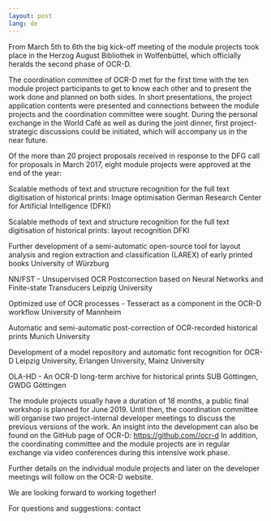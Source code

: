 ```yaml
---
layout: post
lang: de
---
```


From March 5th to 6th the big kick-off meeting of the module projects took place in the Herzog August Bibliothek in Wolfenbüttel, which officially heralds the second phase of OCR-D.

The coordination committee of OCR-D met for the first time with the ten module project participants to get to know each other and to present the work done and planned on both sides.
In short presentations, the project application contents were presented and connections between the module projects and the coordination committee were sought. During the personal exchange in the World Café as well as during the joint dinner, first project-strategic discussions could be initiated, which will accompany us in the near future.

Of the more than 20 project proposals received in response to the DFG call for proposals in March 2017, eight module projects were approved at the end of the year:

Scalable methods of text and structure recognition for the full text digitisation of historical prints: Image optimisation
German Research Center for Artificial Intelligence (DFKI)

Scalable methods of text and structure recognition for the full text digitisation of historical prints: layout recognition
DFKI

Further development of a semi-automatic open-source tool for layout analysis and region extraction and classification (LAREX) of early printed books
University of Würzburg

NN/FST - Unsupervised OCR Postcorrection based on Neural Networks and Finite-state Transducers
Leipzig University

Optimized use of OCR processes - Tesseract as a component in the OCR-D workflow
University of Mannheim

Automatic and semi-automatic post-correction of OCR-recorded historical prints
Munich University

Development of a model repository and automatic font recognition for OCR-D
Leipzig University, Erlangen University, Mainz University

OLA-HD - An OCR-D long-term archive for historical prints
SUB Göttingen, GWDG Göttingen

The module projects usually have a duration of 18 months, a public final workshop is planned for June 2019. Until then, the coordination committee will organise two project-internal developer meetings to discuss the previous versions of the work. An insight into the development can also be found on the GitHub page of OCR-D: https://github.com//ocr-d
In addition, the coordinating committee and the module projects are in regular exchange via video conferences during this intensive work phase.

Further details on the individual module projects and later on the developer meetings will follow on the OCR-D website.

 

We are looking forward to working together!

 

For questions and suggestions: contact
